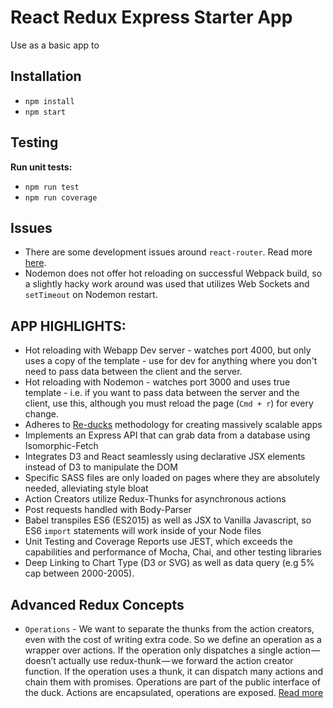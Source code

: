 # React Redux Express Starter App

Use as a basic app to 

## Installation

* `npm install`
* `npm start`

## Testing

**Run unit tests:**

* `npm run test`
* `npm run coverage`


## Issues 

* There are some development issues around `react-router`. Read more [here](https://github.com/ReactTraining/react-router/issues/4752).
* Nodemon does not offer hot reloading on successful Webpack build, so a slightly hacky work around was used that utilizes Web Sockets and `setTimeout` on Nodemon restart. 

## APP HIGHLIGHTS:

* Hot reloading with Webapp Dev server - watches port 4000, but only uses a copy of the template - use for dev for anything where you don't need to pass data between the client and the server. 
* Hot reloading with Nodemon - watches port 3000 and uses true template - i.e. if you want to pass data between the server and the client, use this, although you must reload the page (`Cmd + r`) for every change. 
* Adheres to [Re-ducks](https://github.com/alexnm/re-ducks) methodology for creating massively scalable apps
* Implements an Express API that can grab data from a database using Isomorphic-Fetch
* Integrates D3 and React seamlessly using declarative JSX elements instead of D3 to manipulate the DOM
* Specific SASS files are only loaded on pages where they are absolutely needed, alleviating style bloat
* Action Creators utilize Redux-Thunks for asynchronous actions
* Post requests handled with Body-Parser
* Babel transpiles ES6 (ES2015) as well as JSX to Vanilla Javascript, so ES6 `import` statements will work inside of your Node files
* Unit Testing and Coverage Reports use JEST, which exceeds the capabilities and performance of Mocha, Chai, and other testing libraries
* Deep Linking to Chart Type (D3 or SVG) as well as data query (e.g 5% cap between 2000-2005).


## Advanced Redux Concepts

* `Operations` - We want to separate the thunks from the action creators, even with the cost of writing extra code. So we define an operation as a wrapper over actions. If the operation only dispatches a single action — doesn’t actually use redux-thunk — we forward the action creator function. If the operation uses a thunk, it can dispatch many actions and chain them with promises. Operations are part of the public interface of the duck. Actions are encapsulated, operations are exposed. [Read more](https://medium.freecodecamp.com/scaling-your-redux-app-with-ducks-6115955638be)




